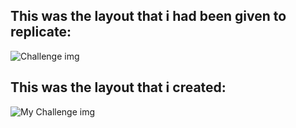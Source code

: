 ## This was the layout that i had been given to replicate:
![Challenge img](https://github.com/theretardednoob/images/blob/main/AngelaYu%20Flutter%20Layout%20Challenge.png)

## This was the layout that i created:
![My Challenge img](https://github.com/theretardednoob/images/blob/main/my%20result.png)
